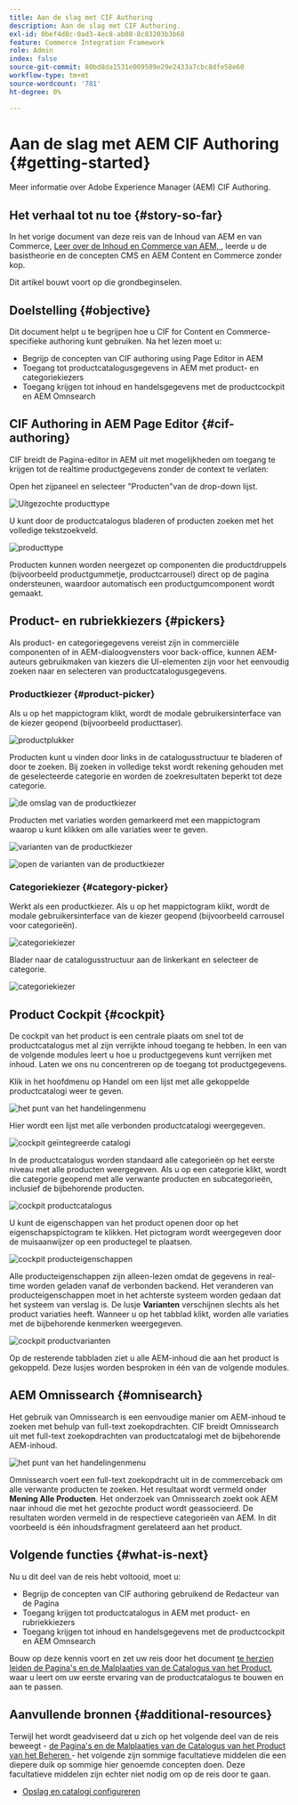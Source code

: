 ```yaml
---
title: Aan de slag met CIF Authoring
description: Aan de slag met CIF Authoring.
exl-id: 0bef4d8c-0ad3-4ec8-ab08-8c83203b3b68
feature: Commerce Integration Framework
role: Admin
index: false
source-git-commit: 80bd8da1531e009509e29e2433a7cbc8dfe58e60
workflow-type: tm+mt
source-wordcount: '781'
ht-degree: 0%

---
```



# Aan de slag met AEM CIF Authoring {#getting-started}

Meer informatie over Adobe Experience Manager (AEM) CIF Authoring.

## Het verhaal tot nu toe {#story-so-far}

In het vorige document van deze reis van de Inhoud van AEM en van Commerce, [ Leer over de Inhoud en Commerce van AEM, ](/help/commerce-cloud/cif-storefront/introduction.md), leerde u de basistheorie en de concepten CMS en AEM Content en Commerce zonder kop.

Dit artikel bouwt voort op die grondbeginselen.

## Doelstelling {#objective}

Dit document helpt u te begrijpen hoe u CIF for Content en Commerce-specifieke authoring kunt gebruiken. Na het lezen moet u:

* Begrijp de concepten van CIF authoring using Page Editor in AEM
* Toegang tot productcatalogusgegevens in AEM met product- en categoriekiezers
* Toegang krijgen tot inhoud en handelsgegevens met de productcockpit en AEM Omnsearch

## CIF Authoring in AEM Page Editor {#cif-authoring}

CIF breidt de Pagina-editor in AEM uit met mogelijkheden om toegang te krijgen tot de realtime productgegevens zonder de context te verlaten:

Open het zijpaneel en selecteer &quot;Producten&quot;van de drop-down lijst.

![ Uitgezochte producttype ](assets/asset-finder-overview.png)

U kunt door de productcatalogus bladeren of producten zoeken met het volledige tekstzoekveld.

![ producttype ](assets/asset-finder-search.png)

Producten kunnen worden neergezet op componenten die productdruppels (bijvoorbeeld productgummetje, productcarrousel) direct op de pagina ondersteunen, waardoor automatisch een productgumcomponent wordt gemaakt.

## Product- en rubriekkiezers {#pickers}

Als product- en categoriegegevens vereist zijn in commerciële componenten of in AEM-dialoogvensters voor back-office, kunnen AEM-auteurs gebruikmaken van kiezers die UI-elementen zijn voor het eenvoudig zoeken naar en selecteren van productcatalogusgegevens.

### Productkiezer {#product-picker}

Als u op het mappictogram klikt, wordt de modale gebruikersinterface van de kiezer geopend (bijvoorbeeld producttaser).

![ productplukker ](assets/product-picker-open.png)

Producten kunt u vinden door links in de catalogusstructuur te bladeren of door te zoeken. Bij zoeken in volledige tekst wordt rekening gehouden met de geselecteerde categorie en worden de zoekresultaten beperkt tot deze categorie.

![ de omslag van de productkiezer ](assets/product-picker-folders.png)

Producten met variaties worden gemarkeerd met een mappictogram waarop u kunt klikken om alle variaties weer te geven.

![ varianten van de productkiezer ](assets/product-picker-variants.png)

![ open de varianten van de productkiezer ](assets/product-picker-variants-open.png)

### Categoriekiezer {#category-picker}

Werkt als een productkiezer. Als u op het mappictogram klikt, wordt de modale gebruikersinterface van de kiezer geopend (bijvoorbeeld carrousel voor categorieën).

![ categoriekiezer ](assets/category-picker-open.png)

Blader naar de catalogusstructuur aan de linkerkant en selecteer de categorie.

![ categoriekiezer ](assets/category-picker-folders.png)

## Product Cockpit {#cockpit}

De cockpit van het product is een centrale plaats om snel tot de productcatalogus met al zijn verrijkte inhoud toegang te hebben. In een van de volgende modules leert u hoe u productgegevens kunt verrijken met inhoud. Laten we ons nu concentreren op de toegang tot productgegevens.

Klik in het hoofdmenu op Handel om een lijst met alle gekoppelde productcatalogi weer te geven.

![ het punt van het handelingenmenu ](assets/commerce-menu-item.png)

Hier wordt een lijst met alle verbonden productcatalogi weergegeven.

![ cockpit geïntegreerde catalogi ](assets/cockpit-Integrated-catalogs.png)

In de productcatalogus worden standaard alle categorieën op het eerste niveau met alle producten weergegeven. Als u op een categorie klikt, wordt die categorie geopend met alle verwante producten en subcategorieën, inclusief de bijbehorende producten.

![ cockpit productcatalogus ](assets/cockpit-product-catalog.png)

U kunt de eigenschappen van het product openen door op het eigenschapspictogram te klikken. Het pictogram wordt weergegeven door de muisaanwijzer op een productegel te plaatsen.

![ cockpit producteigenschappen ](assets/cockpit-properties.png)

Alle producteigenschappen zijn alleen-lezen omdat de gegevens in real-time worden geladen vanaf de verbonden backend. Het veranderen van producteigenschappen moet in het achterste systeem worden gedaan dat het systeem van verslag is. De lusje **Varianten** verschijnen slechts als het product variaties heeft. Wanneer u op het tabblad klikt, worden alle variaties met de bijbehorende kenmerken weergegeven.

![ cockpit productvarianten ](assets/cockpit-properties-variants.png)

Op de resterende tabbladen ziet u alle AEM-inhoud die aan het product is gekoppeld. Deze lusjes worden besproken in één van de volgende modules.

## AEM Omnissearch {#omnisearch}

Het gebruik van Omnissearch is een eenvoudige manier om AEM-inhoud te zoeken met behulp van full-text zoekopdrachten. CIF breidt Omnissearch uit met full-text zoekopdrachten van productcatalogi met de bijbehorende AEM-inhoud.

![ het punt van het handelingenmenu ](assets/omnisearch.png)

Omnissearch voert een full-text zoekopdracht uit in de commerceback om alle verwante producten te zoeken. Het resultaat wordt vermeld onder **Mening Alle Producten**. Het onderzoek van Omnissearch zoekt ook AEM naar inhoud die met het gezochte product wordt geassocieerd. De resultaten worden vermeld in de respectieve categorieën van AEM. In dit voorbeeld is één inhoudsfragment gerelateerd aan het product.

## Volgende functies {#what-is-next}

Nu u dit deel van de reis hebt voltooid, moet u:

* Begrijp de concepten van CIF authoring gebruikend de Redacteur van de Pagina
* Toegang krijgen tot productcatalogus in AEM met product- en rubriekkiezers
* Toegang krijgen tot inhoud en handelsgegevens met de productcockpit en AEM Omnsearch

Bouw op deze kennis voort en zet uw reis door het document [ te herzien leiden de Pagina&#39;s en de Malplaatjes van de Catalogus van het Product, ](/help/commerce-cloud/cif-storefront/commerce-journeys/aem-commerce-content-author/catalog-templates.md) waar u leert om uw eerste ervaring van de productcatalogus te bouwen en aan te passen.

## Aanvullende bronnen {#additional-resources}

Terwijl het wordt geadviseerd dat u zich op het volgende deel van de reis beweegt - [ de Pagina&#39;s en de Malplaatjes van de Catalogus van het Product van het Beheren ](/help/commerce-cloud/cif-storefront/commerce-journeys/aem-commerce-content-author/catalog-templates.md) - het volgende zijn sommige facultatieve middelen die een diepere duik op sommige hier genoemde concepten doen. Deze facultatieve middelen zijn echter niet nodig om op de reis door te gaan.

* [Opslag en catalogi configureren](/help/commerce-cloud/cif-storefront/getting-started.md#catalog)
